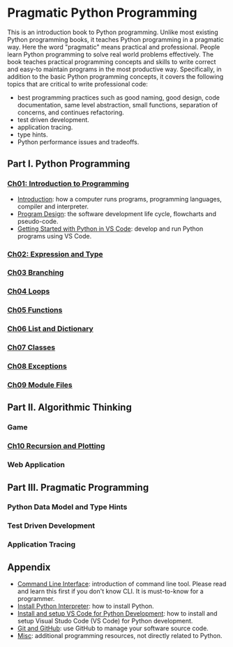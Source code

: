 # Pragmatic Python Programming

This is an introduction book to Python programming. Unlike most existing Python programming books, it teaches Python programming in a pragmatic way. Here the word "pragmatic" means practical and professional. People learn Python programming to solve real world problems effectively. The book teaches practical programming concepts and skills to write correct and easy-to maintain programs in the most productive way. Specifically, in addition to the basic Python programming concepts, it covers the following topics that are critical to write professional code:

- best programming practices such as good naming, good design, code documentation, same level abstraction, small functions, separation of concerns, and continues refactoring.
- test driven development.
- application tracing.
- type hints.
- Python performance issues and tradeoffs.

## Part I. Python Programming

### [Ch01: Introduction to Programming](Ch01-introduction-programming/)

- [Introduction](Ch01-introduction-programming/introduction.md): how a computer runs programs, programming languages, compiler and interpreter.
- [Program Design](Ch01-introduction-programming/program-design.md): the software development life cycle, flowcharts and pseudo-code.
- [Getting Started with Python in VS Code](Ch01-introduction-programming/getting-started.md): develop and run Python programs using VS Code.

### [Ch02: Expression and Type](Ch02-expression-type/)

### [Ch03 Branching](Ch03-branching/)

### [Ch04 Loops](Ch04-loops/)

### [Ch05 Functions](Ch05-functions/)

### [Ch06 List and Dictionary](Ch06-list-and-dictionary/)

### [Ch07 Classes](Ch07-classes/)

### [Ch08 Exceptions](Ch08-exceptions/)

### [Ch09 Module Files](Ch09-modules-files/)

## Part II. Algorithmic Thinking

### Game

### [Ch10 Recursion and Plotting](Ch10-Recursion-Plotting/)

### Web Application

## Part III. Pragmatic Programming

### Python Data Model and Type Hints

### Test Driven Development

### Application Tracing

## Appendix

- [Command Line Interface](Appendix/command-line.md): introduction of command line tool. Please read and learn this first if you don't know CLI. It is must-to-know for a programmer.
- [Install Python Interpreter](Appendix/install-python.md): how to install Python.
- [Install and setup VS Code for Python Development](Appendix/vscode-python.md): how to install and setup Visual Studo Code (VS Code) for Python development.
- [Git and GitHub](Appendix/git-and-github.md): use GitHub to manage your software source code.
- [Misc](Appendix/Misc/): additional programming resources, not directly related to Python.
